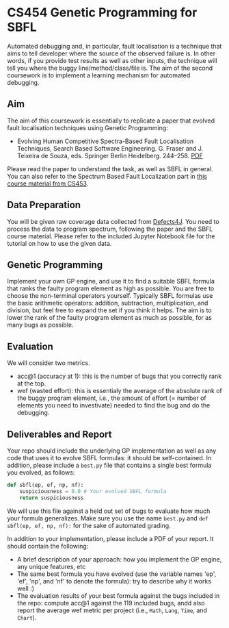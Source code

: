 # CS454 Genetic Programming for SBFL

Automated debugging and, in particular, fault localisation is a technique that aims to tell developer where the source of the observed failure is. In other words, if you provide test results as well as other inputs, the technique will tell you where the buggy line/method/class/file is. The aim of the second coursework is to implement a learning mechanism for automated debugging.

## Aim

The aim of this coursework is essentially to replicate a paper that evolved fault localisation techniques using Genetic Programming:

- Evolving Human Competitive Spectra-Based Fault Localisation Techniques, Search Based Software Engineering. G. Fraser and J. Teixeira de Souza, eds. Springer Berlin Heidelberg. 244–258. [PDF](https://coinse.github.io/publications/pdfs/Yoo2012kx.pdf)

Please read the paper to understand the task, as well as SBFL in general. You can also refer to the Spectrum Based Fault Localization part in [this course material from CS453](https://coinse.github.io/assets/files/teaching/cs453/cs453slide09.pdf).

## Data Preparation

You will be given raw coverage data collected from [Defects4J](https://github.com/rjust/defects4j). You need to process the data to program spectrum, following the paper and the SBFL course material. Please refer to the included Jupyter Notebook file for the tutorial on how to use the given data.

## Genetic Programming

Implement your own GP engine, and use it to find a suitable SBFL formula that ranks the faulty program element as high as possible. You are free to choose the non-terminal operators yourself. Typically SBFL formulas use the basic arithmetic operators: addition, subtraction, multiplication, and division, but feel free to expand the set if you think it helps. The aim is to lower the rank of the faulty program element as much as possible, for as many bugs as possible.

## Evaluation

We will consider two metrics.

- acc@1 (accuracy at 1): this is the number of bugs that you correctly rank at the top.
- wef (wasted effort): this is essentialy the average of the absolute rank of the buggy program element, i.e., the amount of effort (= number of elements you need to investivate) needed to find the bug and do the debugging.

## Deliverables and Report

Your repo should include the underlying GP implementation as well as any code that uses it to evolve SBFL formulas: it should be self-contained. In addition, please include a `best.py` file that contains a single best formula you evolved, as follows:

```Python
def sbfl(ep, ef, np, nf):
	suspiciousness = 0.0 # Your evolved SBFL formula
	return suspiciousness
```

We will use this file against a held out set of bugs to evaluate how much your formula generalizes. Make sure you use the name `best.py` and `def sbfl(ep, ef, np, nf):` for the sake of automated grading.

In addition to your implementation, please include a PDF of your report. It should contain the following:

- A brief description of your approach: how you implement the GP engine, any unique features, etc
- The same best formula you have evolved (use the variable names 'ep', 'ef', 'np', and 'nf' to denote the formula): try to describe why it works well :)
- The evaluation results of your best formula against the bugs included in the repo: compute acc@1 against the 119 included bugs, andd also report the average wef metric per project (i.e., `Math`, `Lang`, `Time`, and `Chart`).